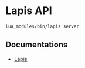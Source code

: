 # Lapis API

```bash
lua_modules/bin/lapis server
```

## Documentations

* [Lapis](http://leafo.net/lapis)
